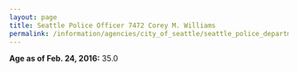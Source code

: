 ```yaml
---
layout: page
title: Seattle Police Officer 7472 Corey M. Williams
permalink: /information/agencies/city_of_seattle/seattle_police_department/copbook/7472/
---
```


**Age as of Feb. 24, 2016:** 35.0
